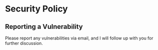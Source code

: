 # Security Policy

## Reporting a Vulnerability

Please report any vulnerabilities via email, and I will follow up with you for further discussion.